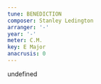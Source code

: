 ```yaml
---
tune: BENEDICTION
composer: Stanley Ledington
arranger: '-'
year: '-'
meter: C.M.
key: E Major
anacrusis: 0
---
```

undefined